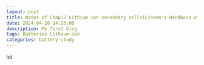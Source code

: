 ```yaml
---
layout: post
title: Notes of Chap17 Lithium ion secondary cells(Linden's Handbook of Batteries)
date: 2024-04-26 14:25:00
description: My first blog
tags: Batteries Lithium-ion 
categories: battery-study
---
```


lol  
